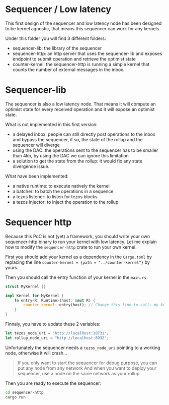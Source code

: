 # Sequencer / Low latency

This first design of the sequencer and low latency node has been designed to be kernel agnostic, that means this sequencer can work for any kernels.

Under this folder you will find 3 different folders:
 - sequencer-lib: the library of the sequencer
 - sequencer-http: an http server that uses the sequencer-lib and exposes endpoint to submit operation and retrieve the optimist state
 - counter-kernel: the sequencer-http is running a simple kernel that counts the number of external messages in the inbox.

 # Sequencer-lib

The sequencer is also a low latency node. That means it will compute an optimist state for every received operation and it will expose an optimist state.

What is not implemented in this first version:
 - a delayed inbox: people can still directly post operations to the inbox and bypass the sequencer, if so, the state of the rollup and the sequencer will diverge
 - using the DAC: the operations sent to the sequencer has to be smaller than 4kb, by using the DAC we can ignore this limitation
 - a solution to get the state from the rollup: it would fix any state divergence issue.

 What have been implemented:
 - a native runtime: to execute natively the kernel
 - a batcher: to batch the operations in a sequence
 - a tezos listener: to listen for tezos blocks
 - a tezos injector: to inject the operation to the rollup

# Sequencer http

Because this PoC is not (yet) a framework, you should write your own sequencer-http binary to run your kernel with low latency.
Let me explain how to modify the `sequencer-http` crate to run your own kernel.

First you should add your kernel as a dependency in the `Cargo.toml` by replacing the line `counter-kernel = {path = "../counter-kernel"}` by yours.

Then you should call the entry function of your kernel in the `main.rs`:

```rust
struct MyKernel {}

impl Kernel for MyKernel {
    fn entry<R: Runtime>(host: &mut R) {
        counter_kernel::entry(host); // Change this line to call: my_kernel::entry(host)
    }
}
```

Finnaly, you have to update these 2 variables:

```rust
let tezos_node_uri = "http://localhost:18731";
let rollup_node_uri = "http://localhost:8932";
```

Unfortunately the sequencer needs a `tezos_node_uri` pointing to a working node, otherwise it will crash...

> If you only want to start the sequencer for debug purpose, you can put any node from any network
> And when you want to deploy your sequencer, use a node on the same network as your rollup

Then you are ready to execute the sequencer:

```bash
cd sequencer-http
cargo run
```
